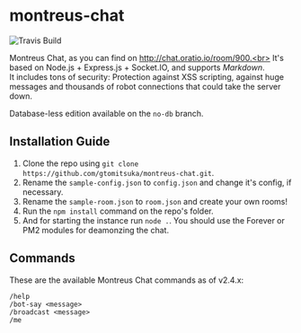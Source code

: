 # montreus-chat
![Travis Build](https://travis-ci.org/gtomitsuka/montreus-chat.svg?branch=feature%2Fopen-sans)

Montreus Chat, as you can find on http://chat.oratio.io/room/900.<br>
It's based on Node.js + Express.js + Socket.IO, and supports *Markdown*.<br> It includes tons of security: Protection against XSS scripting, against huge messages and thousands of robot connections that could take the server down.

Database-less edition available on the `no-db` branch.

## Installation Guide

1. Clone the repo using `git clone https://github.com/gtomitsuka/montreus-chat.git`.
1. Rename the `sample-config.json` to `config.json` and change it's config, if necessary.
1. Rename the `sample-room.json` to `room.json` and create your own rooms!
1. Run the `npm install` command on the repo's folder.
1. And for starting the instance run `node .`. You should use the Forever or PM2 modules for deamonzing the chat.

## Commands
These are the available Montreus Chat commands as of v2.4.x:

    /help
    /bot-say <message>
    /broadcast <message>
    /me
